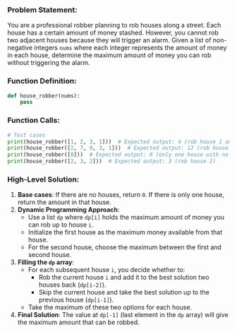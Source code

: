 ### Problem Statement:
You are a professional robber planning to rob houses along a street. Each house has a certain amount of money stashed. However, you cannot rob two adjacent houses because they will trigger an alarm. Given a list of non-negative integers `nums` where each integer represents the amount of money in each house, determine the maximum amount of money you can rob without triggering the alarm.

### Function Definition:
```python
def house_robber(nums):
    pass
```

### Function Calls:

```python
# Test cases
print(house_robber([1, 2, 3, 1]))  # Expected output: 4 (rob house 1 and house 3)
print(house_robber([2, 7, 9, 3, 1]))  # Expected output: 12 (rob house 1, 3, and 5)
print(house_robber([0]))  # Expected output: 0 (only one house with no money)
print(house_robber([2, 3, 2]))  # Expected output: 3 (rob house 2)
```

### High-Level Solution:
1. **Base cases**: If there are no houses, return `0`. If there is only one house, return the amount in that house.
2. **Dynamic Programming Approach**:
    - Use a list `dp` where `dp[i]` holds the maximum amount of money you can rob up to house `i`.
    - Initialize the first house as the maximum money available from that house.
    - For the second house, choose the maximum between the first and second house.
3. **Filling the `dp` array**:
    - For each subsequent house `i`, you decide whether to:
      - Rob the current house `i` and add it to the best solution two houses back (`dp[i-2]`).
      - Skip the current house and take the best solution up to the previous house (`dp[i-1]`).
    - Take the maximum of these two options for each house.
4. **Final Solution**: The value at `dp[-1]` (last element in the `dp` array) will give the maximum amount that can be robbed.

